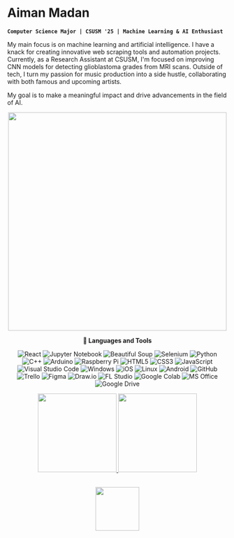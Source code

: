 # Aiman Madan 

**`Computer Science Major | CSUSM '25 | Machine Learning & AI Enthusiast`**

My main focus is on machine learning and artificial intelligence. I have a knack for creating innovative web scraping tools and automation projects. Currently, as a Research Assistant at CSUSM, I'm focused on improving CNN models for detecting glioblastoma grades from MRI scans. Outside of tech, I turn my passion for music production into a side hustle, collaborating with both famous and upcoming artists.

My goal is to make a meaningful impact and drive advancements in the field of AI.

<p align="center">
  <img src="https://github.com/Anmol-Baranwal/Cool-GIFs-For-GitHub/assets/74038190/993370af-11f4-48e7-9e0d-e5b79c2e7890" width="500">
<br>
<p align="center">
  <strong>🧰 Languages and Tools</strong>
</p>

<p align="center">

  <img alt="React" src="https://img.shields.io/badge/React-20232A?style=for-the-badge&logo=react&logoColor=61DAFB"/>
  <img alt="Jupyter Notebook" src="https://img.shields.io/badge/Jupyter%20Notebook-F37626?style=for-the-badge&logo=jupyter&logoColor=white"/>
  <img alt="Beautiful Soup" src="https://img.shields.io/badge/beautiful%20soup-3776AB?style=for-the-badge&logo=beautifulsoup&logoColor=white"/>
  <img alt="Selenium" src="https://img.shields.io/badge/-selenium-%43B02A?style=for-the-badge&logo=selenium&logoColor=white"/>
  <img alt="Python" src="https://img.shields.io/badge/python-306998.svg?style=for-the-badge&logo=python&logoColor=white"/>
  <img alt="C++" src="https://img.shields.io/badge/c%2B%2B-%2300599C.svg?style=for-the-badge&logo=c%2B%2B&logoColor=white"/>
  <img alt="Arduino" src="https://img.shields.io/badge/-Arduino-00979D?style=for-the-badge&logo=Arduino&logoColor=white"/>
  <img alt="Raspberry Pi" src="https://img.shields.io/badge/-RaspberryPi-C51A4A?style=for-the-badge&logo=Raspberry-Pi&logoColor=white"/>
  <img alt="HTML5" src="https://img.shields.io/badge/html5-%23E34F26.svg?style=for-the-badge&logo=html5&logoColor=white"/>
  <img alt="CSS3" src="https://img.shields.io/badge/css3-%231572B6.svg?style=for-the-badge&logo=css3&logoColor=white"/>
  <img alt="JavaScript" src="https://img.shields.io/badge/javascript-%23323330.svg?style=for-the-badge&logo=javascript&logoColor=%23F7DF1E"/>
  <img alt="Visual Studio Code" src="https://img.shields.io/badge/VSCode-0078d7.svg?style=for-the-badge&logo=visual-studio-code&logoColor=white"/>
  <img alt="Windows" src="https://img.shields.io/badge/Windows-0078D6?style=for-the-badge&logo=windows&logoColor=white" />
  <img alt="iOS" src="https://img.shields.io/badge/iOS-000000?style=for-the-badge&logo=ios&logoColor=white"/>
  <img alt="Linux" src="https://img.shields.io/badge/Linux-FCC624?style=for-the-badge&logo=linux&logoColor=black"/>
  <img alt="Android" src="https://img.shields.io/badge/Android-3DDC84?style=for-the-badge&logo=android&logoColor=white"/>
  <img alt="GitHub" src="https://img.shields.io/badge/github-%23121011.svg?style=for-the-badge&logo=github&logoColor=white"/>
  <img alt="Trello" src="https://img.shields.io/badge/Trello-%23026AA7.svg?style=for-the-badge&logo=Trello&logoColor=white"/>
  <img alt="Figma" src="https://img.shields.io/badge/figma-%23F24E1E.svg?style=for-the-badge&logo=figma&logoColor=white"/>
  <img alt="Draw.io" src="https://img.shields.io/badge/Draw.io-FF7F00?style=for-the-badge&logo=draw.io&logoColor=white"/>
  <img alt="FL Studio" src="https://img.shields.io/badge/FL_Studio-000000?style=for-the-badge&logo=fl-studio&logoColor=white"/>
  <img alt="Google Colab" src="https://img.shields.io/badge/Google%20Colab-F9AB00?style=for-the-badge&logo=googlecolab&logoColor=white"/>
  <img alt="MS Office" src="https://img.shields.io/badge/MS_Office-D83B01?style=for-the-badge&logo=microsoft-office&logoColor=white"/>
  <img alt="Google Drive" src="https://img.shields.io/badge/Google_Drive-4285F4?style=for-the-badge&logo=google-drive&logoColor=white"/>
</p>

<p align="center">
  <a href="https://github.com/AimanMadan">
    <img height="180em" src="https://github-readme-stats-eight-theta.vercel.app/api?username=AimanMadan&show_icons=true&theme=algolia&include_all_commits=true&count_private=true"/>
    <img height="180em" src="https://github-readme-stats-eight-theta.vercel.app/api/top-langs/?username=AimanMadan&layout=compact&langs_count=8&theme=algolia"/>
  </a>
</p>

<br />
<div align="center">
  <img src="https://user-images.githubusercontent.com/74038190/212257468-1e9a91f1-b626-4baa-b15d-5c385dfa7ed2.gif" width="100">
</div>
<br>
